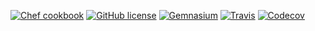 [![Chef cookbook](https://img.shields.io/cookbook/v/replace_cookbook.svg)](https://supermarket.chef.io/cookbooks/replace_cookbook)
[![GitHub license](https://img.shields.io/github/license/replace_username/replace_repo.svg)](./LICENSE.txt)
[![Gemnasium](https://img.shields.io/gemnasium/replace_username/replace_repo.svg)](https://gemnasium.com/replace_username/replace_repo)
[![Travis](https://img.shields.io/travis/replace_username/replace_repo.svg)](https://travis-ci.org/replace_username/replace_repo)
[![Codecov](https://img.shields.io/codecov/c/github/replace_username/replace_repo.svg)](https://codecov.io/github/replace_username/replace_repo)
